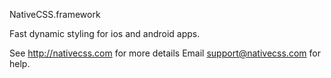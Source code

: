 NativeCSS.framework

Fast dynamic styling for ios and android apps.

See http://nativecss.com for more details
Email support@nativecss.com for help.
